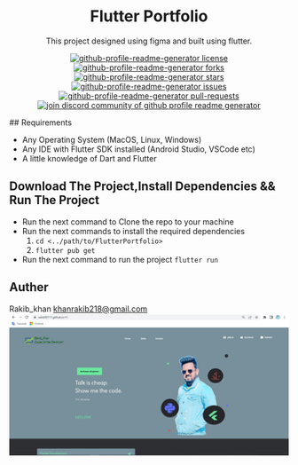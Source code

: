 <h1 align="center">
  Flutter Portfolio
</h1>
<p align="center">
This project designed using figma and built using flutter.
<p align="center">
<a href="https://github.com/Rakib00111/github-profile-readme-generator/blob/master/LICENSE" target="blank">
<img src="https://img.shields.io/github/license/Rakib00111/github-profile-readme-generator?style=flat-square" alt="github-profile-readme-generator license" />
</a>
<a href="https://github.com/Rakib00111/github-profile-readme-generator/fork" target="blank">
<img src="https://img.shields.io/github/forks/Rakib00111/github-profile-readme-generator?style=flat-square" alt="github-profile-readme-generator forks"/>
</a>
<a href="https://github.com/Rakib00111/github-profile-readme-generator/stargazers" target="blank">
<img src="https://img.shields.io/github/stars/Rakib00111/github-profile-readme-generator?style=flat-square" alt="github-profile-readme-generator stars"/>
</a>
<a href="https://github.com/Rakib00111/github-profile-readme-generator/issues" target="blank">
<img src="https://img.shields.io/github/issues/Rakib00111/github-profile-readme-generator?style=flat-square" alt="github-profile-readme-generator issues"/>
</a>
<a href="https://github.com/Rakib00111/github-profile-readme-generator/pulls" target="blank">
<img src="https://img.shields.io/github/issues-pr/Rakib00111/github-profile-readme-generator?style=flat-square" alt="github-profile-readme-generator pull-requests"/>
</a>
<a href="https://discord.gg/HHMs7Eg" target="blank">
<img src="https://img.shields.io/discord/735303195105951764?label=Join%20Community&logo=discord&style=flat-square" alt="join discord community of github profile readme generator"/>
</a>
</p>
## Requirements 

- Any Operating System (MacOS, Linux, Windows)
- Any IDE with Flutter SDK installed (Android Studio, VSCode etc)
- A little knowledge of Dart and Flutter

## Download The Project,Install Dependencies && Run The Project 
- Run the next command to Clone the repo to your machine 
- Run the next commands to install the required dependencies
  1. `cd <../path/to/FlutterPortfolio>`
  2. `flutter pub get`
- Run the next command to run the project `flutter run`
  



## Auther
Rakib_khan  khanrakib218@gmail.com
![](https://github.com/Rakib00111/Portfolio-using-flutter/blob/main/My_portfolio.jpg)
